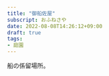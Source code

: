 ```yaml
---
title: "御船佐屋"
subscript: おふねさや
date: 2022-08-08T14:26:12+09:00
draft: true
tags:
- 庭園
---
```


船の係留場所。
